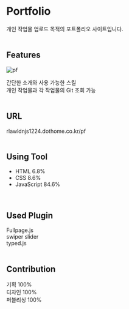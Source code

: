 # Portfolio
개인 작업물 업로드 목적의 포트폴리오 사이트입니다.</br>
</br>

## Features
![pf](https://user-images.githubusercontent.com/77706798/111947896-9aaad280-8b21-11eb-8c47-35c836a4d495.png)

간단한 소개와 사용 가능한 스킬</br>
개인 작업물과 각 작업물의 Git 조회 가능
</br>
</br>

## URL
rlawldnjs1224.dothome.co.kr/pf
</br>
</br>


## Using Tool
- HTML 6.8%
- CSS 8.6%
- JavaScript 84.6%
</br>

## Used Plugin
Fullpage.js</br>
swiper slider</br>
typed.js
</br>
</br>

## Contribution
기획 100%</br>
디자인 100%</br>
퍼블리싱 100%
